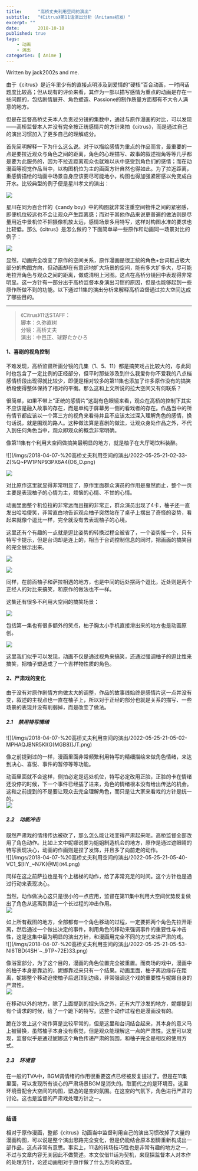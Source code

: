 ```yaml
---
title:      "高桥丈夫利用空间的演出"
subtitle:   "《Citrus》第11话演出分析（Anitama初发）"
excerpt: ""
date:       2018-10-18
published: true 
tags:
    - 动画
    - 演出
categories: [ Anime ]
---
```


Written by jack2002s and me.

由于《citrus》是近年里少有的直接点明涉及到爱情的“硬核”百合动画，一时间话题度比较高；但从现有的评价来看，其作为一部以描写感情为重点的动画是存在一些问题的，包括剧情展开、角色塑造、Passione的制作质量方面都有不大令人满意的地方。

但是在监督高桥丈夫本人负责过分镜的集数中，通过与原作漫画的对比，可以发现——高桥监督本人并没有完全按正统感情片的方针来拍《citrus》，而是通过自己的演出习惯加入了更多自己的理解成分。

首先简明解释一下为什么这么说。对于以描绘感情为重点的作品而言，最重要的一点是要拉近观众与角色之间的距离，角色的心理描写、故事的叙述视角等等几乎都是要为此服务的，因为不拉近距离观众也就难以从中感受到角色们的感情；而在动漫画等视觉作品当中，以构图机位为主的画面方针自然也得如此。为了拉近距离，重感情描绘的动画中场景自身应该要尽可能地小，构图也得加强紧密感以免变成白开水。比较典型的例子便是星川孝文的演出：

![](/imgs/2018-04-07-%20高桥丈夫利用空间的演出/2022-05-25-21-01-39-LY}~XWDZO@D@MBFQ$AC2`[I.png)

星川在同为百合作的《candy boy》中的构图就非常注重空间物件之间的紧密感，即便机位较远也不会让观众产生距离感；而对于其他作品来说更普遍的做法则是尽量用近中景机位不把摄像机放太远，感情场景多用特写，这样对构图水准的要求也比较低。那么《citrus》是怎么做的？下面简单举一些原作和动画同一场景对比的例子：

![](/imgs/2018-04-07-%20高桥丈夫利用空间的演出/2022-05-25-21-02-18-image.png)

显然，动画完全改变了原作的空间关系，原作漫画是很正统的角色+台词框占极大部分的构图方向，但动画却在有意识地扩大场景的空间，能有多大扩多大，尽可能地拉开角色与观众之间的距离，做成清明上河图。这点在高桥分镜回中表现得非常明显。这一方针有一部分出于高桥监督本身演出习惯的原因，但是也能够起到一些原作所做不到的功能。以下通过11集的演出分析来解释高桥监督通过拉大空间达成了哪些目的。

---

> 《Citrus》11话STAFF：  
> 脚本：久弥直树  
> 分镜：高桥丈夫  
> 演出：中邑正、球野たかひろ

#### 1、喜剧的视角控制

不难发现，高桥监督所画分镜的几集（1、5、11）都是搞笑戏占比较大的，与此同时也包含了一定比例的正经部分，但平时那些涉及到什么我爱你你不爱我的八点档感情桥段出现得就比较少，即便是相对较多的第11集也添加了许多原作没有的搞笑桥段使得整体保持了相对的平衡。那么这和上文所说的拉大空间又有何联系？

很简单，如果不带上“正统的感情片”这副有色眼镜来看，观众在高桥的控制下其实不应该是融入故事的存在，而是单纯于屏幕另一侧的看戏者的存在。作品当中的所有情节都应该以一个第三方的视角来看待并且不应该太过深入理解角色的感情，换句话说，就是围观的路人。这种做法算是喜剧的做法，让观众身处作品之外，不代入到任何角色当中，观众即观众的概念非常明确。

像第11集有个利用大空间做搞笑最明显的地方，就是柚子在大厅喝饮料装醉。

![](/imgs/2018-04-07-%20高桥丈夫利用空间的演出/2022-05-25-21-02-33-Z(%Q~PW1PNP93PX6A4(O6_D.png)

![](/imgs/2018-04-07-%20高桥丈夫利用空间的演出/2022-05-25-21-02-52-HGHSZX30TB[6EGV_1EV}N8W.png)

对比原作这里就显得非常明显了，原作里面群众演员的作用是戛然而止，整个一页主要是表现柚子的心情为主，烦恼的心情、不甘的心情。

动画里面整个机位拉的非常远而且摆的非常正，群众演员出现了4卡，柚子还一直发出哈哈傻笑，非常直白地告诉观众柚子突然站在了桌子上摆出了奇怪的姿势，看起来就像个逗比一样，完全就没有去表现柚子的心境。

这里还有个有趣的一点就是逗比姿势的转换过程全被省了，一个姿势接一个，只有特写卡提示，但是台词却是连上的，相当于台词控制信息的同时，把画面的搞笑目的完全展示出来。

![](/imgs/2018-04-07-%20高桥丈夫利用空间的演出/2022-05-25-21-03-12-F%PO]%]4``N}_RSL6G{XUK4.png)

![](/imgs/2018-04-07-%20高桥丈夫利用空间的演出/2022-05-25-21-03-19-AJG4I3O7AO73FRGSM@X0`~7.png)

同样，在前面柚子和萨拉相遇的地方，也是中间的远处摆两个逗比，近处则是两个正经人的对比来搞笑，和原作的做法也不一样。

这集还有很多不利用大空间的搞笑场景：

![](/imgs/2018-04-07-%20高桥丈夫利用空间的演出/2022-05-25-21-03-27-@`EI$~~AFTY4TKQ~P994448.png)

包括第一集也有很多额外的笑点，柚子胸太小手机直接滑出来的地方也是动画原创。

![](/imgs/2018-04-07-%20高桥丈夫利用空间的演出/2022-05-25-21-04-45-6}Q35QCIPBK{4B3RG]U1[O7.png)

这里我们似乎可以发现，动画不仅是通过视角来搞笑，还通过强调柚子的逗比性来搞笑，把柚子塑造成了一个吉祥物性质的角色。

#### 2、严肃戏的变化

由于没有对原作剧情方向做太大的调整，作品的故事线始终是感情片这一点并没有变，叙述的主视点也一直在柚子上，所以对于正经的部分也就是关系的描写、一些场景的表现并没有削弱掉，而是改变了做法。

##### 2.1　禁用特写情绪

![](/imgs/2018-04-07-%20高桥丈夫利用空间的演出/2022-05-25-21-05-02-MPHAQJBNR5KI(G(MGB8)]JT.png)

像之前提到过的一样，漫画里面非常频繁利用特写的精细描绘来做角色情绪，来达到决心、喜悦、事件的暂停等等功能。

动画里面就不会这样，侧拍必定是远处机位，特写必定改用正脸，正脸的卡在情绪还没停的时候，下一个事件已经插了进来，角色的情绪根本没有给出传达的机会。这和之前提到的不是要让观众去完全理解角色，而只是让大家来看戏的方针是统一的。  
![](/imgs/2018-04-07-%20高桥丈夫利用空间的演出/2022-05-25-21-05-28-FO{$3AVGHI%V0BV{CZ8[FKO.png)

##### 2.2　动能冲击

既然严肃戏的情绪传达被砍了，那么怎么能让戏变得严肃起来呢。高桥监督全部改用了角色动作。比如上文中妮娜说要为姐姐制造机会的地方，原作是通过遮眼睛的特写表现决心，动画的作画则是捏了发饰，并且多了向前走的动作。  
![](/imgs/2018-04-07-%20高桥丈夫利用空间的演出/2022-05-25-21-05-40-VC1_$[IIY_~N7K(@M]`(M`4.png)

同样在这之前萨拉也是有个上楼梯的动作，给了非常充足的时间。这个方针也是通过行动来表现决心。

当然，动作做决心这只是很小的一点应用，监督在第11集中利用大空间优势反复做出了角色从远离到靠近一个长过程的冲击作用。  
![](/imgs/2018-04-07-%20高桥丈夫利用空间的演出/2022-05-25-21-05-47-J]D47PZOO8IS%{[Z{C8O@01.png)

如上所有截图的地方，全部都有一个角色移动的过程，一定要把两个角色先拉开距离，然后通过一个做出决定的事件，利用角色的移动来强调事件的重要性与冲击性，这是这集中最为明显的演出方针，和漫画用完全不同的方式来讲严肃的戏。  
![](/imgs/2018-04-07-%20高桥丈夫利用空间的演出/2022-05-25-21-05-53-NI6TBD(4SH`~_9TP~72E}33.png)

像浴室部分，为了这个目的，漫画的角色位置完全被重置。而商场的戏中，漫画中的柚子本身是靠边的，妮娜靠过来只有一个结果。动画里面，柚子离边缘存在距离，妮娜整个移动迫使柚子后退顶到边缘，非常强调这个戏的重要性与妮娜自身的严肃性。  
![](/imgs/2018-04-07-%20高桥丈夫利用空间的演出/2022-05-25-21-06-04-FH`FP`}9@L6K1BXPB411KDC.png)

在移动以外的地方，除了上面提到的捏头饰之外，还有大厅沙发的地方，妮娜提到有个请求的时候，给了一个跪下的特写。这整个动作过程也是漫画没有的。

跪在沙发上这个动作算是比较平常的，但是这里和台词结合起来，其本身的意义马上被替换，虽然柚子本身没有察觉，但是观众能理解这一点的严肃性。这里可以发现，监督似乎是通过妮娜这个角色传递严肃的氛围，和柚子完全是相反的使用方式。

##### 2.3　环境音

在一般的TVA中，BGM调情绪的作用很重要这点已经被反复提过了。但是在11集里面，可以发现所有谈心的严肃场景BGM是消失的。取而代之的是环境音。这里环境音配合大空间的构图，塑造的是空的氛围。在这空的气氛下，角色进行严肃的讨论。这也是监督的严肃戏处理方针之一。

---

#### 结语

相对于原作漫画，整部《citrus》动画当中监督利用自己的演出习惯改掉了大量的漫画构图，可以说是整个演出思路完全变化，但是仍能结合原本剧情重新构成出一部作品，这点非常有意思。事实上，11话的转场技巧性也是非常有趣的地方之一，不过与文章内容无关因此不做赘述。本文仅借11话为契机，来窥探监督本人对本作的处理方针，论述动画相对于原作做了什么方向的改变。
